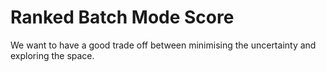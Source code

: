 # Ranked Batch Mode Score
We want to have a good trade off between minimising the uncertainty and exploring the space.

